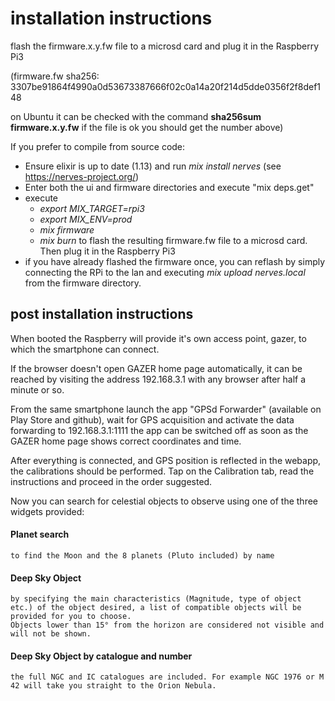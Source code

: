 # installation instructions

flash the firmware.x.y.fw file to a microsd card and plug it in the Raspberry Pi3

(firmware.fw sha256: 3307be91864f4990a0d53673387666f02c0a14a20f214d5dde0356f2f8def148

 on Ubuntu it can be checked with the command **sha256sum firmware.x.y.fw** if the file is ok
 you should get the number above)

If you prefer to compile from source code:
* Ensure elixir is up to date (1.13) and run *mix install nerves* (see https://nerves-project.org/)
* Enter both the ui and firmware directories and execute "mix deps.get"
* execute
	* *export MIX_TARGET=rpi3*
	* *export MIX_ENV=prod*
	* *mix firmware*
	* *mix burn* to flash the resulting firmware.fw file to a microsd card. Then plug it in the Raspberry Pi3
* if you have already flashed the firmware once, you can reflash by simply connecting the RPi to the lan and executing *mix upload nerves.local* from the firmware directory.

## 	post installation instructions
When booted the Raspberry will provide it's own access point, gazer, to which the smartphone can connect.

If the browser doesn't open GAZER home page automatically, it can be reached by visiting the address 192.168.3.1 with any browser after half a minute or so.

From the same smartphone launch the app "GPSd Forwarder" (available on Play Store and github), wait for GPS acquisition and activate the data forwarding to 192.168.3.1:1111
the app can be switched off as soon as the GAZER home page shows correct coordinates and time.

After everything is connected, and GPS position is reflected in the webapp, the calibrations should be performed. Tap on the Calibration tab, read the instructions and proceed in the order suggested.

Now you can search for celestial objects to observe using one of the three widgets provided:

#### Planet search
	to find the Moon and the 8 planets (Pluto included) by name
#### Deep Sky Object
    by specifying the main characteristics (Magnitude, type of object etc.) of the object desired, a list of compatible objects will be provided for you to choose.
	Objects lower than 15° from the horizon are considered not visible and will not be shown.
#### Deep Sky Object by catalogue and number
	the full NGC and IC catalogues are included. For example NGC 1976 or M 42 will take you straight to the Orion Nebula.
